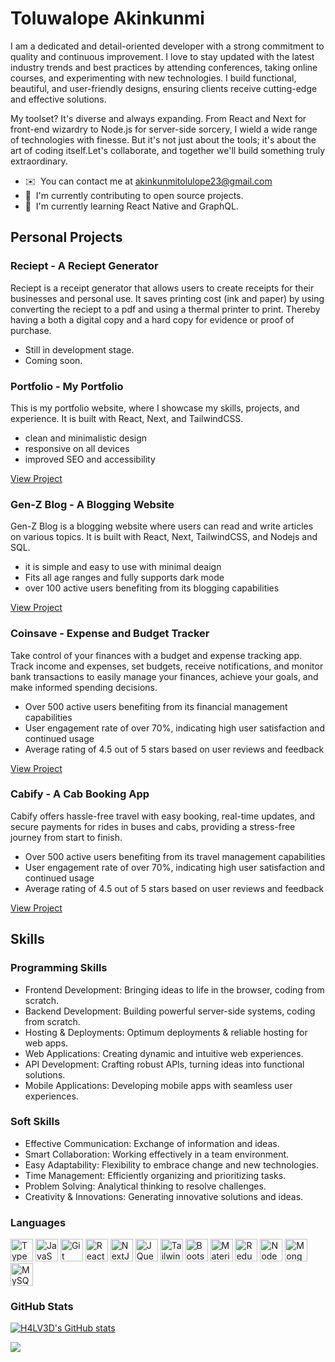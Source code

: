 # Toluwalope Akinkunmi [](https://user-images.githubusercontent.com/18350557/176309783-0785949b-9127-417c-8b55-ab5a4333674e.gif)

I am a dedicated and detail-oriented developer with a strong commitment to quality and continuous improvement. I love to stay updated with the latest industry trends and best practices by attending conferences, taking online courses, and experimenting with new technologies. I build functional, beautiful, and user-friendly designs, ensuring clients receive cutting-edge and effective solutions.

My toolset? It's diverse and always expanding. From React and Next for front-end wizardry to Node.js for server-side sorcery, I wield a wide range of technologies with finesse. But it's not just about the tools; it's about the art of coding itself.Let's collaborate, and together we'll build something truly extraordinary.

- ✉️  You can contact me at [akinkunmitolulope23@gmail.com](mailto:akinkunmitolulope23@gmail.com)
- 🚀  I'm currently contributing to open source projects.
- 📝  I'm currently learning React Native and GraphQL.

## Personal Projects

### Reciept - A Reciept Generator

Reciept is a receipt generator that allows users to create receipts for their businesses and personal use. It saves printing cost (ink and paper) by using converting the reciept to a pdf and using a thermal printer to print. Thereby having a both a digital copy and a hard copy for evidence or proof of purchase.

- Still in development stage.
- Coming soon.

### Portfolio - My Portfolio

This is my portfolio website, where I showcase my skills, projects, and experience. It is built with React, Next, and TailwindCSS.

- clean and minimalistic design
- responsive on all devices
- improved SEO and accessibility

[View Project](https://toluwalope.tech)

### Gen-Z Blog - A Blogging Website

Gen-Z Blog is a blogging website where users can read and write articles on various topics. It is built with React, Next, TailwindCSS, and Nodejs and SQL.

- it is simple and easy to use with minimal deaign
- Fits all age ranges and fully supports dark mode
- over 100 active users benefiting from its blogging capabilities

[View Project](https://trendingstuffs.vercel.app/)

### Coinsave - Expense and Budget Tracker

Take control of your finances with a budget and expense tracking app. Track income and expenses, set budgets, receive notifications, and monitor bank transactions to easily manage your finances, achieve your goals, and make informed spending decisions.

- Over 500 active users benefiting from its financial management capabilities
- User engagement rate of over 70%, indicating high user satisfaction and continued usage
- Average rating of 4.5 out of 5 stars based on user reviews and feedback

[View Project](https://coinsave.cyclic.app/)

### Cabify - A Cab Booking App

Cabify offers hassle-free travel with easy booking, real-time updates, and secure payments for rides in buses and cabs, providing a stress-free journey from start to finish.

- Over 500 active users benefiting from its travel management capabilities
- User engagement rate of over 70%, indicating high user satisfaction and continued usage
- Average rating of 4.5 out of 5 stars based on user reviews and feedback

[View Project](https://cabify.cyclic.app)

## Skills

### Programming Skills

- Frontend Development: Bringing ideas to life in the browser, coding from scratch.
- Backend Development: Building powerful server-side systems, coding from scratch.
- Hosting & Deployments: Optimum deployments & reliable hosting for web apps.
- Web Applications: Creating dynamic and intuitive web experiences.
- API Development: Crafting robust APIs, turning ideas into functional solutions.
- Mobile Applications: Developing mobile apps with seamless user experiences.

### Soft Skills

- Effective Communication: Exchange of information and ideas.
- Smart Collaboration: Working effectively in a team environment.
- Easy Adaptability: Flexibility to embrace change and new technologies.
- Time Management: Efficiently organizing and prioritizing tasks.
- Problem Solving: Analytical thinking to resolve challenges.
- Creativity & Innovations: Generating innovative solutions and ideas.

### Languages

<p align="left">
<a href="https://www.typescriptlang.org/" target="_blank" rel="noreferrer"><img src="https://raw.githubusercontent.com/danielcranney/readme-generator/main/public/icons/skills/typescript-colored.svg" width="36" height="36" alt="TypeScript" /></a>
<a href="https://developer.mozilla.org/en-US/docs/Web/JavaScript" target="_blank" rel="noreferrer"><img src="https://raw.githubusercontent.com/danielcranney/readme-generator/main/public/icons/skills/javascript-colored.svg" width="36" height="36" alt="JavaScript" /></a>
<a href="https://git-scm.com/" target="_blank" rel="noreferrer"><img src="https://raw.githubusercontent.com/danielcranney/readme-generator/main/public/icons/skills/git-colored.svg" width="36" height="36" alt="Git" /></a>
<a href="https://reactjs.org/" target="_blank" rel="noreferrer"><img src="https://raw.githubusercontent.com/danielcranney/readme-generator/main/public/icons/skills/react-colored.svg" width="36" height="36" alt="React" /></a>
<a href="https://nextjs.org/docs" target="_blank" rel="noreferrer"><img src="https://raw.githubusercontent.com/danielcranney/readme-generator/main/public/icons/skills/nextjs-colored.svg" width="36" height="36" alt="NextJs" /></a>
<a href="https://jquery.com/" target="_blank" rel="noreferrer"><img src="https://raw.githubusercontent.com/danielcranney/readme-generator/main/public/icons/skills/jquery-colored.svg" width="36" height="36" alt="JQuery" /></a>
<a href="https://tailwindcss.com/" target="_blank" rel="noreferrer"><img src="https://raw.githubusercontent.com/danielcranney/readme-generator/main/public/icons/skills/tailwindcss-colored.svg" width="36" height="36" alt="TailwindCSS" /></a>
<a href="https://getbootstrap.com/" target="_blank" rel="noreferrer"><img src="https://raw.githubusercontent.com/danielcranney/readme-generator/main/public/icons/skills/bootstrap-colored.svg" width="36" height="36" alt="Bootstrap" /></a>
<a href="https://mui.com/" target="_blank" rel="noreferrer"><img src="https://raw.githubusercontent.com/danielcranney/readme-generator/main/public/icons/skills/materialui-colored.svg" width="36" height="36" alt="Material UI" /></a>
<a href="https://redux.js.org/" target="_blank" rel="noreferrer"><img src="https://raw.githubusercontent.com/danielcranney/readme-generator/main/public/icons/skills/redux-colored.svg" width="36" height="36" alt="Redux" /></a>
<a href="https://nodejs.org/en/" target="_blank" rel="noreferrer"><img src="https://raw.githubusercontent.com/danielcranney/readme-generator/main/public/icons/skills/nodejs-colored.svg" width="36" height="36" alt="NodeJS" /></a>
<a href="https://www.mongodb.com/" target="_blank" rel="noreferrer"><img src="https://raw.githubusercontent.com/danielcranney/readme-generator/main/public/icons/skills/mongodb-colored.svg" width="36" height="36" alt="MongoDB" /></a>
<a href="https://www.mysql.com/" target="_blank" rel="noreferrer"><img src="https://raw.githubusercontent.com/danielcranney/readme-generator/main/public/icons/skills/mysql-colored.svg" width="36" height="36" alt="MySQL" /></a>
</p>

### GitHub Stats

<a href="http://www.github.com/H4LV3D"><img src="https://github-readme-stats.vercel.app/api?username=H4LV3D&show_icons=true&hide=issues,contribs&count_private=true&title_color=0891b2&text_color=ffffff&icon_color=0891b2&bg_color=1c1917&hide_border=true&show_icons=true" alt="H4LV3D's GitHub stats" /></a>

<a href="http://www.github.com/H4LV3D"><img src="https://github-readme-streak-stats.herokuapp.com/?user=H4LV3D&stroke=ffffff&background=1c1917&ring=0891b2&fire=0891b2&currStreakNum=ffffff&currStreakLabel=0891b2&sideNums=ffffff&sideLabels=ffffff&dates=ffffff&hide_border=true" /></a>
